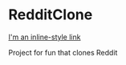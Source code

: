 # RedditClone

[I'm an inline-style link](https://www.google.com)

Project for fun that clones Reddit
